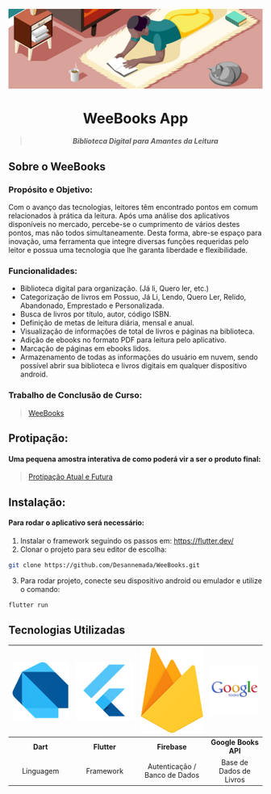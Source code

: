 <p align="center"><img src="/assets/readme/readmebackground2.jpg"></p>
<h1 align="center">WeeBooks App</h1>

> <h5 align="center">Biblioteca Digital para Amantes da Leitura</h5>

## Sobre o WeeBooks

### Propósito e Objetivo:
Com o avanço das tecnologias, leitores têm encontrado pontos em comum relacionados à prática da leitura.
Após uma análise dos aplicativos disponíveis no mercado, percebe-se o cumprimento de vários destes pontos, mas não todos simultaneamente.
Desta forma, abre-se espaço para inovação, uma ferramenta que integre diversas funções requeridas pelo leitor e possua uma tecnologia que lhe garanta liberdade e flexibilidade.

### Funcionalidades:
* Biblioteca digital para organização. (Já li, Quero ler, etc.)
* Categorização de livros em Possuo, Já Li, Lendo, Quero Ler, Relido, Abandonado, Emprestado e Personalizada.
* Busca de livros por título, autor, código ISBN.
* Definição de metas de leitura diária, mensal e anual.
* Visualização de informações de total de livros e páginas na biblioteca.
* Adição de ebooks no formato PDF para leitura pelo aplicativo.
* Marcação de páginas em ebooks lidos.
* Armazenamento de todas as informações do usuário em nuvem, sendo possível abrir sua biblioteca e livros digitais em qualquer dispositivo android.

### Trabalho de Conclusão de Curso:
> <a href="https://drive.google.com/file/d/1iPRz3boC5CE3iUBRWKKS8DQwGr6vVZ5E/view?usp=sharing">WeeBooks</a>

## Protipação:
#### Uma pequena amostra interativa de como poderá vir a ser o produto final:
> <a href="https://www.figma.com/file/2m0NmFM8qcF38daJI2rcuW/WeeBooks?node-id=0%3A1">Protipação Atual e Futura</a>

## Instalação:
#### Para rodar o aplicativo será necessário: 
1. Instalar o framework seguindo os passos em: https://flutter.dev/
2. Clonar o projeto para seu editor de escolha:
```sh
git clone https://github.com/Desannemada/WeeBooks.git
```
3. Para rodar  projeto, conecte seu dispositivo android ou emulador e utilize o comando:
```sh
flutter run
```

## Tecnologias Utilizadas
| <img src="/assets/readme/dart.png" width="200">  | <img src="/assets/readme/flutter.png" width="200">  | <img src="/assets/readme/firebase.png" width="200">  | <img src="/assets/readme/googlebooks.webp" width="200">  |
| :---------------------------: | :---------------------------: | :---------------------------: | :---------------------------: |
| **Dart**                      | **Flutter**                   | **Firebase**                  | **Google Books API**                  |
| Linguagem                     | Framework                     | Autenticação / Banco de Dados | Base de Dados de Livros       |
